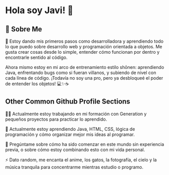# Hola soy Javi! 👋


## 🚀 Sobre Me
🌱 Estoy dando mis primeros pasos como desarrolladora y aprendiendo todo lo que puedo sobre desarrollo web y programación orientada a objetos. Me gusta crear cosas desde lo simple, entender cómo funcionan por dentro y encontrarle sentido al código.

Ahora mismo estoy en mi arco de entrenamiento estilo shōnen: aprendiendo Java, enfrentando bugs como si fueran villanos, y subiendo de nivel con cada línea de código. ¡Todavía no soy una pro, pero ya desbloqueé el poder de entender los objetos! 💻✨☕


## Other Common Github Profile Sections
👩‍💻 Actualmente estoy trabajando en
mi formación con Generation y pequeños proyectos para practicar lo aprendido.

🧠 Actualmente estoy aprendiendo
Java, HTML, CSS, lógica de programación y cómo organizar mejor mis ideas al programar.

💬 Pregúntame sobre
cómo ha sido comenzar en este mundo sin experiencia previa, o sobre cómo estoy combinando esto con mi vida personal.

⚡️ Dato random,
me encanta el anime, los gatos, la fotografía, el cielo y la música tranquila para concentrarme mientras estudio o programo.
